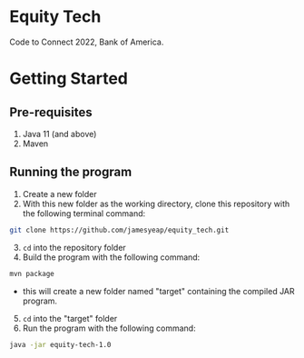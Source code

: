 # Equity Tech
Code to Connect 2022, Bank of America.

# Getting Started
## Pre-requisites
1. Java 11 (and above)
2. Maven

## Running the program 
1. Create a new folder
2. With this new folder as the working directory, clone this repository with the following terminal command:
```bash
git clone https://github.com/jamesyeap/equity_tech.git
```
3. `cd` into the repository folder
4. Build the program with the following command:
```bash
mvn package
```
   - this will create a new folder named "target" containing the compiled JAR program.
5. `cd` into the "target" folder
6. Run the program with the following command:
```bash
java -jar equity-tech-1.0
```